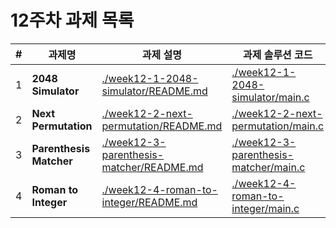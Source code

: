 # 12주차 과제 목록

| #   | 과제명                     | 과제 설명                                                                                | 과제 솔루션 코드                                                                      |
|-----|-------------------------|--------------------------------------------------------------------------------------|--------------------------------------------------------------------------------|
| 1   | **2048 Simulator**      | [./week12-1-2048-simulator/README.md](./week12-1-2048-simulator/README.md)           | [./week12-1-2048-simulator/main.c](./week12-1-2048-simulator/main.c)           |
| 2   | **Next Permutation**    | [./week12-2-next-permutation/README.md](./week12-2-next-permutation/README.md)       | [./week12-2-next-permutation/main.c](./week12-2-next-permutation/main.c)       |
| 3   | **Parenthesis Matcher** | [./week12-3-parenthesis-matcher/README.md](./week12-3-parenthesis-matcher/README.md) | [./week12-3-parenthesis-matcher/main.c](./week12-3-parenthesis-matcher/main.c) |
| 4   | **Roman to Integer**    | [./week12-4-roman-to-integer/README.md](./week12-4-roman-to-integer/README.md)       | [./week12-4-roman-to-integer/main.c](./week12-4-roman-to-integer/main.c)       |
